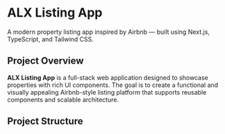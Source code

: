 # ALX Listing App

A modern property listing app inspired by Airbnb — built using Next.js, TypeScript, and Tailwind CSS.


## Project Overview

**ALX Listing App** is a full-stack web application designed to showcase properties with rich UI components. The goal is to create a functional and visually appealing Airbnb-style listing platform that supports reusable components and scalable architecture.

## Project Structure
